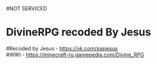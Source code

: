 #NOT SERVICED
# DivineRPG recoded By Jesus
#Recoded by Jesus - https://vk.com/sasjesus                           
#WIKI - https://minecraft-ru.gamepedia.com/Divine_RPG                        
